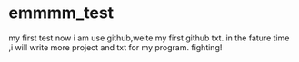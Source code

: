 # emmmm_test
my first test
now i am use github,weite my first github txt.
in the fature time ,i will write more project and txt for my program.
fighting!
